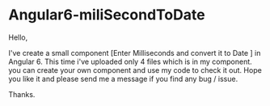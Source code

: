 # Angular6-miliSecondToDate

Hello, 

I've create a small component [Enter Milliseconds and convert it to Date ] in Angular 6.
This time i've uploaded only 4 files which is in my component. you can create your own component and use my code to check it out.
Hope you like it and please send me a message if you find any bug / issue. 

Thanks. 
